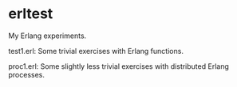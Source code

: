 # erltest
My Erlang experiments.

test1.erl: Some trivial exercises with Erlang functions.

proc1.erl: Some slightly less trivial exercises with distributed Erlang processes.
